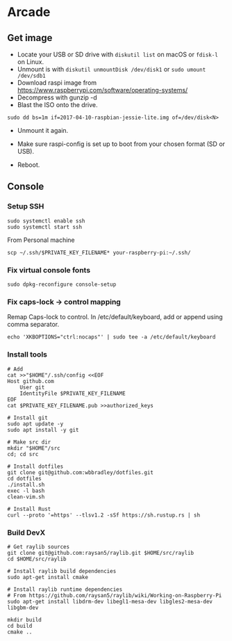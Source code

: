 # Arcade

## Get image

- Locate your USB or SD drive with `diskutil list` on macOS or `fdisk-l` on
  Linux.
- Unmount is with `diskutil unmountDisk /dev/disk1` or `sudo umount /dev/sdb1`
- Download raspi image from https://www.raspberrypi.com/software/operating-systems/
- Decompress with gunzip -d <filename>
- Blast the ISO onto the drive.

```
sudo dd bs=1m if=2017-04-10-raspbian-jessie-lite.img of=/dev/disk<N>
```

- Unmount it again.

- Make sure raspi-config is set up to boot from your chosen format (SD or USB).
- Reboot.

## Console

### Setup SSH

```
sudo systemctl enable ssh
sudo systemctl start ssh
```

From Personal machine

```
scp ~/.ssh/$PRIVATE_KEY_FILENAME* your-raspberry-pi:~/.ssh/
```


### Fix virtual console fonts

```
sudo dpkg-reconfigure console-setup
```

### Fix caps-lock -> control mapping

Remap Caps-lock to control. In /etc/default/keyboard, add or append using comma
separator.

```
echo 'XKBOPTIONS="ctrl:nocaps"' | sudo tee -a /etc/default/keyboard
```

### Install tools


```
# Add 
cat >>"$HOME"/.ssh/config <<EOF
Host github.com
	User git
	IdentityFile $PRIVATE_KEY_FILENAME
EOF
cat $PRIVATE_KEY_FILENAME.pub >>authorized_keys

# Install git
sudo apt update -y
sudo apt install -y git

# Make src dir
mkdir "$HOME"/src
cd; cd src

# Install dotfiles
git clone git@github.com:wbbradley/dotfiles.git
cd dotfiles
./install.sh
exec -l bash
clean-vim.sh

# Install Rust
curl --proto '=https' --tlsv1.2 -sSf https://sh.rustup.rs | sh
```

### Build DevX

```
# Get raylib sources
git clone git@github.com:raysan5/raylib.git $HOME/src/raylib
cd $HOME/src/raylib

# Install raylib build dependencies
sudo apt-get install cmake

# Install raylib runtime dependencies
# From https://github.com/raysan5/raylib/wiki/Working-on-Raspberry-Pi
sudo apt-get install libdrm-dev libegl1-mesa-dev libgles2-mesa-dev libgbm-dev

mkdir build
cd build
cmake ..
```
